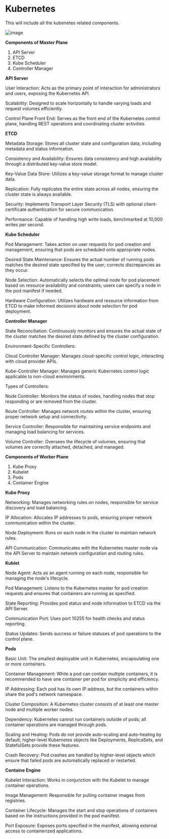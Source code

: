 # Kubernetes
This will include all the kubenetes related components.

![image](https://github.com/pranavkumar3456/Kubernetes/assets/166939027/3666c591-cf42-4ea4-b156-19dfe5207865)

**Components of Master Plane**
1. API Server
2. ETCD
3. Kube Scheduler
4. Controller Manager

**API Server**

User Interaction: Acts as the primary point of interaction for administrators and users, exposing the Kubernetes API.

Scalability: Designed to scale horizontally to handle varying loads and request volumes efficiently.

Control Plane Front End: Serves as the front end of the Kubernetes control plane, handling REST operations and coordinating cluster activities.

**ETCD**

Metadata Storage: Stores all cluster state and configuration data, including metadata and status information.

Consistency and Availability: Ensures data consistency and high availability through a distributed key-value store model.

Key-Value Data Store: Utilizes a key-value storage format to manage cluster data.

Replication: Fully replicates the entire state across all nodes, ensuring the cluster state is always available.

Security: Implements Transport Layer Security (TLS) with optional client-certificate authentication for secure communication.

Performance: Capable of handling high write loads, benchmarked at 10,000 writes per second.


**Kube Scheduler**

Pod Management: Takes action on user requests for pod creation and management, ensuring that pods are scheduled onto appropriate nodes.

Desired State Maintenance: Ensures the actual number of running pods matches the desired state specified by the user; corrects discrepancies as they occur.

Node Selection: Automatically selects the optimal node for pod placement based on resource availability and constraints; users can specify a node in the pod manifest if needed.

Hardware Configuration: Utilizes hardware and resource information from ETCD to make informed decisions about node selection for pod deployment.

**Controller Manager**

State Reconciliation: Continuously monitors and ensures the actual state of the cluster matches the desired state defined by the cluster configuration.

Environment-Specific Controllers:

  Cloud Controller Manager: Manages cloud-specific control logic, interacting with cloud provider APIs.
  
  Kube-Controller Manager: Manages generic Kubernetes control logic applicable to non-cloud environments.

Types of Controllers:

Node Controller: Monitors the status of nodes, handling nodes that stop responding or are removed from the cluster.

Route Controller: Manages network routes within the cluster, ensuring proper network setup and connectivity.

Service Controller: Responsible for maintaining service endpoints and managing load balancing for services.

Volume Controller: Oversees the lifecycle of volumes, ensuring that volumes are correctly attached, detached, and managed.



**Components of Worker Plane**
1. Kube Proxy
2. Kubelet
3. Pods
4. Container Engine


**Kube Proxy**

Networking: Manages networking rules on nodes, responsible for service discovery and load balancing.

IP Allocation: Allocates IP addresses to pods, ensuring proper network communication within the cluster.

Node Deployment: Runs on each node in the cluster to maintain network rules.

API Communication: Communicates with the Kubernetes master node via the API Server to maintain network configuration and routing rules.


**Kublet**

Node Agent: Acts as an agent running on each node, responsible for managing the node's lifecycle.

Pod Management: Listens to the Kubernetes master for pod creation requests and ensures that containers are running as specified.

State Reporting: Provides pod status and node information to ETCD via the API Server.

Communication Port: Uses port 10255 for health checks and status reporting.

Status Updates: Sends success or failure statuses of pod operations to the control plane.


**Pods**

Basic Unit: The smallest deployable unit in Kubernetes, encapsulating one or more containers.

Container Management: While a pod can contain multiple containers, it is recommended to have one container per pod for simplicity and efficiency.

IP Addressing: Each pod has its own IP address, but the containers within share the pod's network namespace.

Cluster Composition: A Kubernetes cluster consists of at least one master node and multiple worker nodes.

Dependency: Kubernetes cannot run containers outside of pods; all container operations are managed through pods.

Scaling and Healing: Pods do not provide auto-scaling and auto-healing by default; higher-level Kubernetes objects like Deployments, ReplicaSets, and StatefulSets provide these features.

Crash Recovery: Pod crashes are handled by higher-level objects which ensure that failed pods are automatically replaced or restarted.


**Containe Engine**

Kubelet Interaction: Works in conjunction with the Kubelet to manage container operations.

Image Management: Responsible for pulling container images from registries.

Container Lifecycle: Manages the start and stop operations of containers based on the instructions provided in the pod manifest.

Port Exposure: Exposes ports specified in the manifest, allowing external access to containerized applications.





